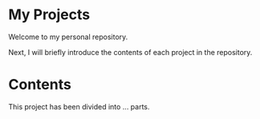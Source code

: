 # My Projects

Welcome to my personal repository.

Next, I will briefly introduce the contents of each project in the repository.


# Contents

This project has been divided into ... parts.
